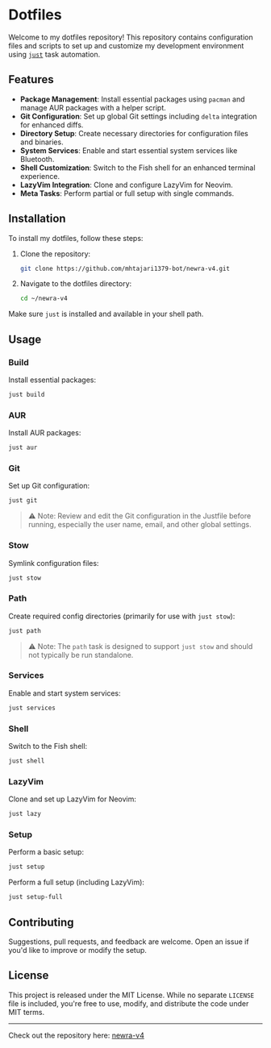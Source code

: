# Dotfiles

Welcome to my dotfiles repository! This repository contains configuration files and scripts to set up and customize my development environment using [`just`](https://github.com/casey/just) task automation.

## Features

* **Package Management**: Install essential packages using `pacman` and manage AUR packages with a helper script.
* **Git Configuration**: Set up global Git settings including `delta` integration for enhanced diffs.
* **Directory Setup**: Create necessary directories for configuration files and binaries.
* **System Services**: Enable and start essential system services like Bluetooth.
* **Shell Customization**: Switch to the Fish shell for an enhanced terminal experience.
* **LazyVim Integration**: Clone and configure LazyVim for Neovim.
* **Meta Tasks**: Perform partial or full setup with single commands.

## Installation

To install my dotfiles, follow these steps:

1. Clone the repository:

   ```bash
   git clone https://github.com/mhtajari1379-bot/newra-v4.git
   ```

2. Navigate to the dotfiles directory:

   ```bash
   cd ~/newra-v4
   ```

Make sure `just` is installed and available in your shell path.

## Usage

### Build

Install essential packages:

```bash
just build
```

### AUR

Install AUR packages:

```bash
just aur
```

### Git

Set up Git configuration:

```bash
just git
```

> ⚠️ Note: Review and edit the Git configuration in the Justfile before running, especially the user name, email, and other global settings.

### Stow

Symlink configuration files:

```bash
just stow
```

### Path

Create required config directories (primarily for use with `just stow`):

```bash
just path
```

> ⚠️ Note: The `path` task is designed to support `just stow` and should not typically be run standalone.

### Services

Enable and start system services:

```bash
just services
```

### Shell

Switch to the Fish shell:

```bash
just shell
```

### LazyVim

Clone and set up LazyVim for Neovim:

```bash
just lazy
```

### Setup

Perform a basic setup:

```bash
just setup
```

Perform a full setup (including LazyVim):

```bash
just setup-full
```

## Contributing

Suggestions, pull requests, and feedback are welcome. Open an issue if you'd like to improve or modify the setup.

## License

This project is released under the MIT License. While no separate `LICENSE` file is included, you're free to use, modify, and distribute the code under MIT terms.

---

Check out the repository here: [newra-v4](https://github.com/mhtajari1379-bot/newra-v4)
